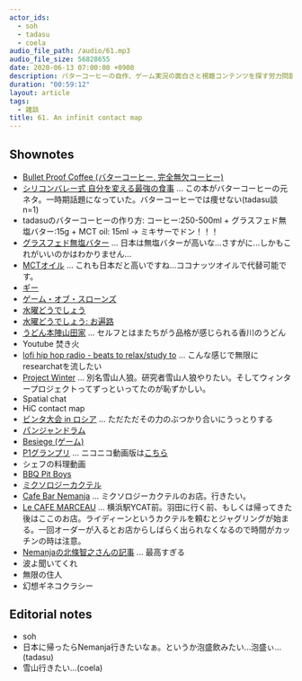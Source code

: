 ```yaml
---
actor_ids:
  - soh
  - tadasu
  - coela
audio_file_path: /audio/61.mp3
audio_file_size: 56828655
date: 2020-06-13 07:00:00 +0900
description: バターコーヒーの自作、ゲーム実況の面白さと視聴コンテンツを探す労力問題、おすすめのYoutubeやアニメについて話しました。
duration: "00:59:12"
layout: article
tags:
  - 雑談
title: 61. An infinit contact map
---
```


## Shownotes
- [Bullet Proof Coffee (バターコーヒー, 完全無欠コーヒー)](https://easyketolifestyle.com/what-is-bulletproof-coffee/)
- [シリコンバレー式 自分を変える最強の食事](https://www.amazon.co.jp/dp/B015S5545W/?tag=researchatf04-22) ... この本がバターコーヒーの元ネタ。一時期話題になっていた。バターコーヒーでは痩せない(tadasu談 n=1)
- tadasuのバターコーヒーの作り方: コーヒー:250-500ml + グラスフェド無塩バター:15g + MCT oil: 15ml -> ミキサーでドン！！！
- [グラスフェド無塩バター](https://www.amazon.co.jp/dp/B07FNP2XN5/?tag=researchatf04-22) ... 日本は無塩バターが高いな...さすがに...しかもこれがいいのかはわかりません...
- [MCTオイル](https://www.amazon.co.jp/dp/B0747B7X2Z/?tag=researchatf04-22) ... これも日本だと高いですね...ココナッツオイルで代替可能です。
- [ギー](https://ja.wikipedia.org/wiki/%E3%82%AE%E3%83%BC)
- [ゲーム・オブ・スローンズ](https://www.amazon.co.jp/dp/B017SIIRKQ/?tag=researchatf04-22)
- [水曜どうでしょう](https://www.htb.co.jp/suidou/)
- [水曜どうでしょう: お遍路](https://www.amazon.co.jp/dp/B01MZ1DCPD/?tag=researchatf04-22)
- [うどん本陣山田家](https://yamada-ya.com/) ... セルフとはまたちがう品格が感じられる香川のうどん
- Youtube 焚き火
- [lofi hip hop radio - beats to relax/study to](https://www.youtube.com/watch?v=5qap5aO4i9A) ... こんな感じで無限にresearchatを流したい
- [Project Winter](https://store.steampowered.com/app/774861/Project_Winter/?l=japanese) ... 別名雪山人狼。研究者雪山人狼やりたい。そしてウィンタープロジェクトってずっといってたのが恥ずかしい。
- Spatial chat
- HiC contact map
- [ビンタ大会 in ロシア](https://www.youtube.com/watch?v=G5DhR1G6BJI&feature=youtu.be&t=1019) ... ただただその力のぶつかり合いにうっとりする
- [パンジャンドラム](https://ja.m.wikipedia.org/wiki/パンジャンドラム)
- [Besiege (ゲーム)](https://store.steampowered.com/app/346010/Besiege/)
- [P1グランプリ](https://m.youtube.com/playlist?list=PLvivWYilx96IkTv-cutMAyI0y_MhbqaUr) ... ニコニコ動画版は[こちら](https://sp.nicovideo.jp/mylist/58804331)
- シェフの料理動画
- [BBQ Pit Boys](https://m.youtube.com/user/BarbecueWeb?hl=ja&gl=JP)
- [ミクソロジーカクテル](https://kinarino.jp/cat4-%E3%82%B0%E3%83%AB%E3%83%A1/31267-%E3%83%95%E3%83%AC%E3%83%83%E3%82%B7%E3%83%A5%E7%B4%A0%E6%9D%90%E3%82%92%E5%91%B3%E3%82%8F%E3%81%86%E4%B8%80%E6%9D%AF%E3%80%82%E4%B8%96%E7%95%8C%E7%9A%84%E3%81%AB%E3%83%96%E3%83%BC%E3%83%A0%E3%82%92%E5%91%BC%E3%82%93%E3%81%A7%E3%81%84%E3%82%8B%E3%80%8C%E3%83%9F%E3%82%AF%E3%82%BD%E3%83%AD%E3%82%B8%E3%83%BC%E3%82%AB%E3%82%AF%E3%83%86%E3%83%AB%E3%80%8D%E3%81%A3%E3%81%A6%EF%BC%9F)
- [Cafe Bar Nemanja](https://www.bar-nemanja.com/) ... ミクソロジーカクテルのお店。行きたい。
- [Le CAFE MARCEAU](https://tabelog.com/kanagawa/A1401/A140101/14001379/) ... 横浜駅YCAT前。羽田に行く前、もしくは帰ってきた後はここのお店。ライディーンというカクテルを頼むとジャグリングが始まる。一回オーダーが入るとお店からしばらく出られなくなるので時間がカッチンの時は注意。
- [Nemanjaの北條智之さんの記事](https://www.hitosara-shikouhin.jp/onedish/onedish19.html) ... 最高すぎる
- 波よ聞いてくれ
- 無限の住人
- 幻想ギネコクラシー

## Editorial notes
- soh
- 日本に帰ったらNemanja行きたいなぁ。というか泡盛飲みたい...泡盛ぃ...(tadasu)
- 雪山行きたい…(coela)
